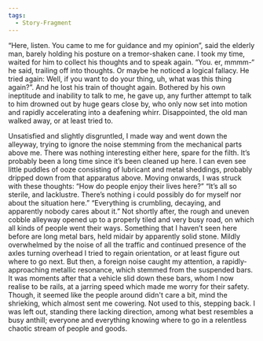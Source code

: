 ```yaml
---
tags:
  - Story-Fragment
---
```

“Here, listen. You came to me for guidance and my opinion”, said the elderly man, barely holding his posture on a tremor-shaken cane. 
I took my time, waited for him to collect his thoughts and to speak again.
“You. er, mmmm-“ he said, trailing off into thoughts. Or maybe he noticed a logical fallacy.
He tried again: Well, if you want to do your thing, uh, what was this thing again?”.
	And he lost his train of thought again.
Bothered by his own ineptitude and inability to talk to me, he gave up, any further attempt to talk to him drowned out by huge gears close by, who only now set into motion and rapidly accelerating into a deafening whirr. 
Disappointed, the old man walked away, or at least tried to. 

Unsatisfied and slightly disgruntled, I made way and went down the alleyway, trying to ignore the noise stemming from the mechanical parts above me.  There was nothing interesting either here, spare for the filth. It’s probably been a long time since it’s been cleaned up here. I can even see little puddles of ooze consisting of lubricant and metal sheddings, probably dripped down from that apparatus above. 
Moving onwards, I was struck with these thoughts:
		“How do people enjoy their lives here?”
	“It’s all so sterile, and lacklustre. There’s nothing i could possibly do for myself nor about the situation here.”
		“Everything is crumbling, decaying, and apparently nobody cares about it.”
Not shortly after, the rough and uneven cobble alleyway opened up to a properly tiled and very busy road, on which all kinds of people went their ways. Something that I haven’t seen here before are long metal bars, held midair by apparently solid stone. 
Mildly overwhelmed by the noise of all the traffic and continued presence of the axles turning overhead I tried to regain orientation, or at least figure out where to go next. 
But then, a foreign noise caught my attention, a rapidly-approaching metallic resonance, which stemmed from the suspended bars. It was moments after that a vehicle slid down these bars, whom I now realise to be rails, at a jarring speed which made me worry for their safety. 
Though, it seemed like the people around didn't care a bit, mind the shrieking, which almost sent me cowering. Not used to this, stepping back. 
I was left out, standing there lacking direction, among what best resembles a busy anthill; everyone and everything knowing where to go in a relentless chaotic stream of people and goods. 
